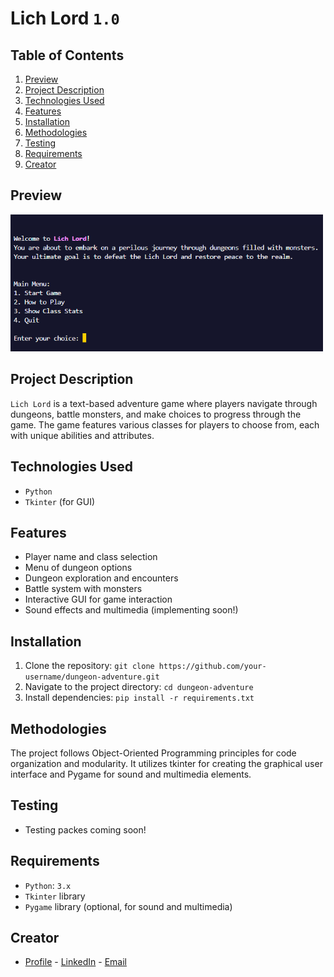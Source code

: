 # Lich Lord `1.0`

## Table of Contents

1. [Preview](#preview)
2. [Project Description](#project-description)
3. [Technologies Used](#technologies-used)
4. [Features](#features)
5. [Installation](#installation)
6. [Methodologies](#methodologies)
7. [Testing](#testing)
8. [Requirements](#requirements)
9. [Creator](#creator)

## Preview

<img width="500" alt="Tag" src="https://github.com/NateJonesIII/lich_lord/blob/main/assets/img/intro_pic.PNG">

## Project Description

`Lich Lord` is a text-based adventure game where players navigate through dungeons, battle monsters, and make choices to progress through the game. The game features various classes for players to choose from, each with unique abilities and attributes.

## Technologies Used

- `Python`
- `Tkinter` (for GUI)

## Features

- Player name and class selection
- Menu of dungeon options
- Dungeon exploration and encounters
- Battle system with monsters
- Interactive GUI for game interaction
- Sound effects and multimedia (implementing soon!)

## Installation

1. Clone the repository: `git clone https://github.com/your-username/dungeon-adventure.git`
2. Navigate to the project directory: `cd dungeon-adventure`
3. Install dependencies: `pip install -r requirements.txt`

## Methodologies

The project follows Object-Oriented Programming principles for code organization and modularity. It utilizes tkinter for creating the graphical user interface and Pygame for sound and multimedia elements.

## Testing

- Testing packes coming soon!

## Requirements

- `Python`: `3.x`
- `Tkinter` library
- `Pygame` library (optional, for sound and multimedia)

## Creator

- [Profile](https://github.com/NateJonesIII/ "Nathaniel Jones") - [LinkedIn](https://www.linkedin.com/in/nathaniel-jones/) - [Email](mailto:15nate.jones@gmail.com?subject=Hello "Hello Nate!")
